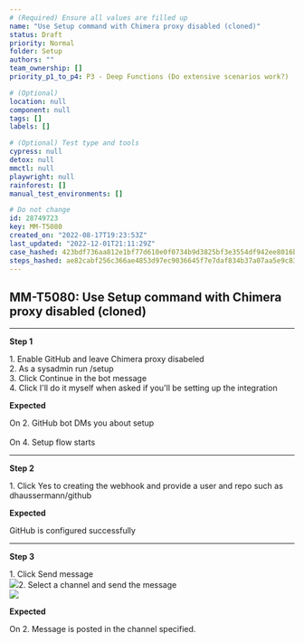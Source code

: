 ```yaml
---
# (Required) Ensure all values are filled up
name: "Use Setup command with Chimera proxy disabled (cloned)"
status: Draft
priority: Normal
folder: Setup
authors: ""
team_ownership: []
priority_p1_to_p4: P3 - Deep Functions (Do extensive scenarios work?)

# (Optional)
location: null
component: null
tags: []
labels: []

# (Optional) Test type and tools
cypress: null
detox: null
mmctl: null
playwright: null
rainforest: []
manual_test_environments: []

# Do not change
id: 28749723
key: MM-T5080
created_on: "2022-08-17T19:23:53Z"
last_updated: "2022-12-01T21:11:29Z"
case_hashed: 423bdf736aa812e1bf77d610e0f0734b9d3825bf3e3554df942ee8016b490d7f58d5878acfb19ebf09a24b3ff06090e6
steps_hashed: ae82cabf256c366ae4853d97ec9036645f7e7daf834b37a07aa5e9c83460bbdaabcb20c811980a55baaddbde9a643a27
---
```


<!-- (Auto-generated) Based on frontmatter's "key" and "name" -->

## MM-T5080: Use Setup command with Chimera proxy disabled (cloned)

---

**Step 1**

1\. Enable GitHub and leave Chimera proxy disabeled\
2\. As a sysadmin run /setup\
3\. Click Continue in the bot message\
4\. Click I'll do it myself when asked if you'll be setting up the integration

**Expected**

On 2. GitHub bot DMs you about setup\
\
On 4. Setup flow starts

---

**Step 2**

1\. Click Yes to creating the webhook and provide a user and repo such as dhaussermann/github

**Expected**

GitHub is configured successfully

---

**Step 3**

1\. Click Send message\
![](https://smartbear-tm4j-prod-us-west-2-attachment-rich-text.s3.us-west-2.amazonaws.com/embedded-f3277290f945470c4add5d21ef3dc7ca7b74388fc7152bfb6b99ae58c66a95a8-1657738627126-1657738627126.png)2. Select a channel and send the message\
![](https://smartbear-tm4j-prod-us-west-2-attachment-rich-text.s3.us-west-2.amazonaws.com/embedded-f3277290f945470c4add5d21ef3dc7ca7b74388fc7152bfb6b99ae58c66a95a8-1657738737258-1657738737258.png)

**Expected**

On 2. Message is posted in the channel specified.

